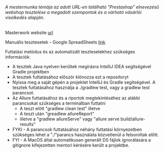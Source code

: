 ###### A mestermunka témája az adott URL-en található "Prestashop" elnevezésű webshop tesztelése a megadott szempontok és a várható vásárlói viselkedés alapján.

Masterwork website [url](http://test-automation-shop1.greenfox.academy)

Manuális tesztesetek - Google SpreadSheets [link](https://docs.google.com/spreadsheets/d/1UHG6rrlVBIwq-19tXDOrEtEhtXXLZlG6cJ0u9gdhJnI/edit?usp=sharing)

Futtatási metódus és az automatizált tesztesetekhez szükséges információk:

- A tesztek Java nyelven kerültek megírásra IntelliJ IDEA segítségével Gradle projektben
- A tesztek futtatásához először klónozza ezt a repositoryt
- Nyissa meg a saját gépén a projektet IntelliJ és Gradle segítségével. A tesztek futtatásához használja a ./gradlew test, vagy a gradlew test parancsot.
- Az Allure futtatásához és a riportok megtekintéséhez az alábbi parancsokat szükséges a terminálban futtatni
     - A teszt elött "gradlew clean test" illetve 
     - A teszt után "greadlew allureReport"
     - illetve a "gradlew allureServe" vagy "allure serve build/allure-results"
- FYKI - A parancsok futtatásához néhány futtatási környezetben szükséges lehet a "./"parancs használata közvetlenül a felsoroltak előtt.
- FYI - A MacOS által automatikusan generált DS fájlok ignorálására a gitignore kifejezetten mentori kérésére került a projektbe.

